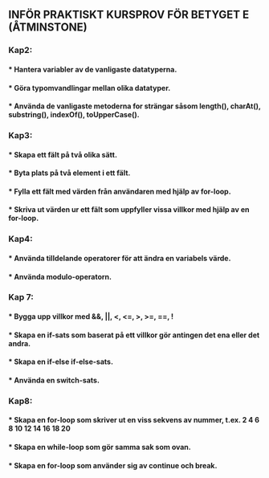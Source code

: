 ## INFÖR PRAKTISKT KURSPROV FÖR BETYGET E (ÅTMINSTONE)
### Kap2:
#### * Hantera variabler av de vanligaste datatyperna.
#### * Göra typomvandlingar mellan olika datatyper.
#### * Använda de vanligaste metoderna for strängar såsom length(), charAt(), substring(), indexOf(), toUpperCase().

### Kap3:
#### * Skapa ett fält på två olika sätt.
#### * Byta plats på två element i ett fält.
#### * Fylla ett fält med värden från användaren med hjälp av for-loop.
#### * Skriva ut värden ur ett fält som uppfyller vissa villkor med hjälp av en for-loop.

### Kap4:
#### * Använda tilldelande operatorer för att ändra en variabels värde.
#### * Använda modulo-operatorn.

### Kap 7:
#### * Bygga upp villkor med &&, ||, <, <=, >, >=, ==, !
#### * Skapa en if-sats som baserat på ett villkor gör antingen det ena eller det andra.
#### * Skapa en if-else if-else-sats.
#### * Använda en switch-sats.

### Kap8:
#### * Skapa en for-loop som skriver ut en viss sekvens av nummer, t.ex. 2 4 6 8 10 12 14 16 18 20
#### * Skapa en while-loop som gör samma sak som ovan.
#### * Skapa en for-loop som använder sig av continue och break.
